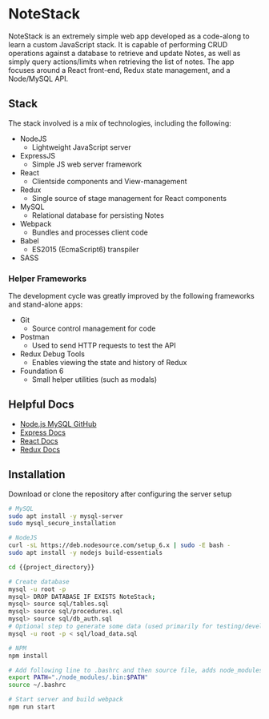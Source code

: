 # NoteStack
NoteStack is an extremely simple web app developed as a code-along to learn a custom JavaScript stack. It is capable of performing CRUD operations against a database to retrieve and update Notes, as well as simply query actions/limits when retrieving the list of notes. The app focuses around a React front-end, Redux state management, and a Node/MySQL API.

## Stack
The stack involved is a mix of technologies, including the following:

- NodeJS
  - Lightweight JavaScript server
- ExpressJS
  - Simple JS web server framework
- React
  - Clientside components and View-management
- Redux
  - Single source of stage management for React components
- MySQL
  - Relational database for persisting Notes
- Webpack
  - Bundles and processes client code
- Babel
  - ES2015 (EcmaScript6) transpiler
- SASS

### Helper Frameworks
The development cycle was greatly improved by the following frameworks and stand-alone apps:

- Git
  - Source control management for code
- Postman
  - Used to send HTTP requests to test the API
- Redux Debug Tools
  - Enables viewing the state and history of Redux
- Foundation 6
  - Small helper utilities (such as modals)

## Helpful Docs
- [Node.js MySQL GitHub](https://github.com/mysqljs/mysql)
- [Express Docs](https://expressjs.com)
- [React Docs](https://facebook.github.io/react/docs/hello-world.html)
- [Redux Docs](http://redux.js.org/)

## Installation
Download or clone the repository after configuring the server setup

```bash
# MySQL
sudo apt install -y mysql-server
sudo mysql_secure_installation

# NodeJS
curl -sL https://deb.nodesource.com/setup_6.x | sudo -E bash -
sudo apt install -y nodejs build-essentials

cd {{project_directory}}

# Create database
mysql -u root -p
mysql> DROP DATABASE IF EXISTS NoteStack;
mysql> source sql/tables.sql
mysql> source sql/procedures.sql
mysql> source sql/db_auth.sql
# Optional step to generate some data (used primarily for testing/development)
mysql -u root -p < sql/load_data.sql

# NPM
npm install

# Add following line to .bashrc and then source file, adds node_modules to $PATH
export PATH="./node_modules/.bin:$PATH"
source ~/.bashrc

# Start server and build webpack
npm run start
```
